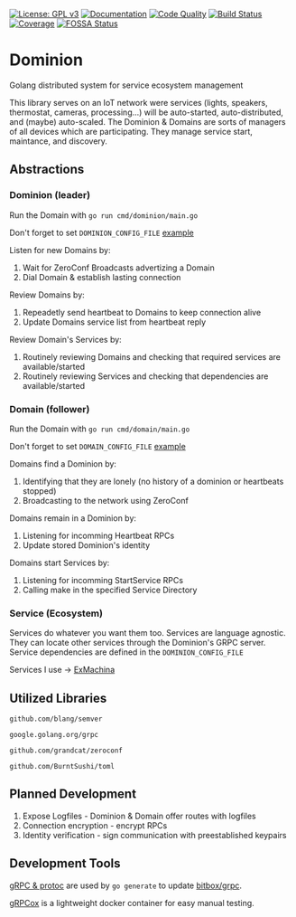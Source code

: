 [![License: GPL v3](https://img.shields.io/badge/License-GPLv3-blue.svg)](https://www.gnu.org/licenses/gpl-3.0)
[![Documentation](https://godoc.org/github.com/jmbarzee/dominion?status.svg)](https://godoc.org/github.com/jmbarzee/dominion)
[![Code Quality](https://goreportcard.com/badge/github.com/jmbarzee/dominion)](https://goreportcard.com/report/github.com/jmbarzee/dominion)
[![Build Status](https://github.com/jmbarzee/dominion/workflows/build/badge.svg)](https://github.com/jmbarzee/dominion/actions)
[![Coverage](https://codecov.io/gh/jmbarzee/dominion/branch/master/graph/badge.svg)](https://codecov.io/gh/jmbarzee/dominion)
[![FOSSA Status](https://app.fossa.com/api/projects/git%2Bgithub.com%2Fjmbarzee%2Fdominion.svg?type=shield)](https://app.fossa.com/projects/git%2Bgithub.com%2Fjmbarzee%2Fdominion?ref=badge_shield)


# Dominion
Golang distributed system for service ecosystem management

This library serves on an IoT network were services (lights, speakers, thermostat, cameras, processing...) will be auto-started, auto-distributed, and (maybe) auto-scaled. The Dominion & Domains are sorts of managers of all devices which are participating. They manage service start, maintance, and discovery.


## Abstractions
### Dominion (leader)
Run the Domain with `go run cmd/dominion/main.go`

Don't forget to set `DOMINION_CONFIG_FILE` [example](../main/cmd/dominion/ex.config.toml)

Listen for new Domains by:
1. Wait for ZeroConf Broadcasts advertizing a Domain
2. Dial Domain & establish lasting connection

Review Domains by:
1. Repeadetly send heartbeat to Domains to keep connection alive
2. Update Domains service list from heartbeat reply

Review Domain's Services by:
1. Routinely reviewing Domains and checking that required services are available/started 
2. Routinely reviewing Services and checking that dependencies are available/started



### Domain (follower)
Run the Domain with `go run cmd/domain/main.go`

Don't forget to set `DOMAIN_CONFIG_FILE` [example](../main/cmd/domain/ex.config.toml)

Domains find a Dominion by:
1. Identifying that they are lonely (no history of a dominion or heartbeats stopped)
2. Broadcasting to the network using ZeroConf

Domains remain in a Dominion by:
1. Listening for incomming Heartbeat RPCs
2. Update stored Dominion's identity 

Domains start Services by:
1. Listening for incomming StartService RPCs
2. Calling make in the specified Service Directory



### Service (Ecosystem) 
Services do whatever you want them too. Services are language agnostic. They can locate other services through the Dominion's GRPC server. Service dependencies are defined in the `DOMINION_CONFIG_FILE`

Services I use -> [ExMachina](github.com/jmbarzee/exmachina)


## Utilized Libraries

`github.com/blang/semver`

`google.golang.org/grpc`

`github.com/grandcat/zeroconf`

`github.com/BurntSushi/toml`



## Planned Development

1. Expose Logfiles - Dominion & Domain offer routes with logfiles
2. Connection encryption - encrypt RPCs
3. Identity verification - sign communication with preestablished keypairs


## Development Tools
[gRPC & protoc](https://grpc.io/docs/languages/go/quickstart/) are used by `go generate` to update [bitbox/grpc](grpc/).

[gRPCox](https://github.com/gusaul/grpcox) is a lightweight docker container for easy manual testing.